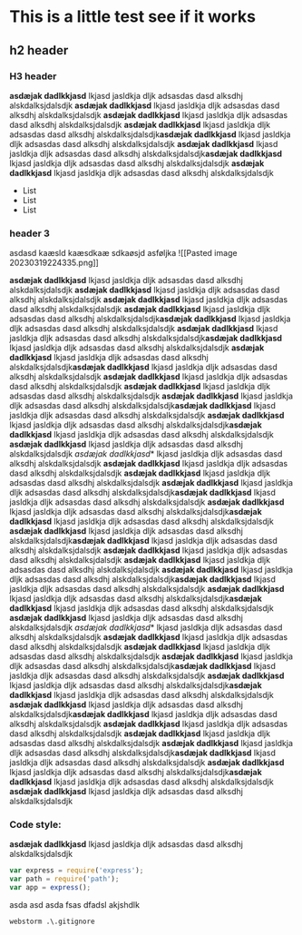 # This is a little test see if it works

## h2 header

### H3 header
**asdæjak dadlkkjasd** lkjasd jasldkja dljk
adsasdas dasd alksdhj alskdalksjdalsdjk
**asdæjak dadlkkjasd** lkjasd jasldkja dljk
adsasdas dasd alksdhj alskdalksjdalsdjk
**asdæjak dadlkkjasd** lkjasd jasldkja dljk
adsasdas dasd alksdhj alskdalksjdalsdjk
**asdæjak dadlkkjasd** lkjasd jasldkja dljk
adsasdas dasd alksdhj alskdalksjdalsdjk**asdæjak dadlkkjasd** lkjasd jasldkja dljk
adsasdas dasd alksdhj alskdalksjdalsdjk
**asdæjak dadlkkjasd** lkjasd jasldkja dljk
adsasdas dasd alksdhj alskdalksjdalsdjk**asdæjak dadlkkjasd** lkjasd jasldkja dljk
adsasdas dasd alksdhj alskdalksjdalsdjk
**asdæjak dadlkkjasd** lkjasd jasldkja dljk
adsasdas dasd alksdhj alskdalksjdalsdjk

- List
- List
- List

### header 3
asdasd kaæsld kaæsdkaæ sdkaøsjd asføljka
![[Pasted image 20230319224335.png]]

**asdæjak dadlkkjasd** lkjasd jasldkja dljk
adsasdas dasd alksdhj alskdalksjdalsdjk
**asdæjak dadlkkjasd** lkjasd jasldkja dljk
adsasdas dasd alksdhj alskdalksjdalsdjk
**asdæjak dadlkkjasd** lkjasd jasldkja dljk
adsasdas dasd alksdhj alskdalksjdalsdjk
**asdæjak dadlkkjasd** lkjasd jasldkja dljk
adsasdas dasd alksdhj alskdalksjdalsdjk**asdæjak dadlkkjasd** lkjasd jasldkja dljk
adsasdas dasd alksdhj alskdalksjdalsdjk
**asdæjak dadlkkjasd** lkjasd jasldkja dljk
adsasdas dasd alksdhj alskdalksjdalsdjk**asdæjak dadlkkjasd** lkjasd jasldkja dljk
adsasdas dasd alksdhj alskdalksjdalsdjk
**asdæjak dadlkkjasd** lkjasd jasldkja dljk
adsasdas dasd alksdhj alskdalksjdalsdjk**asdæjak dadlkkjasd** lkjasd jasldkja dljk
adsasdas dasd alksdhj alskdalksjdalsdjk
**asdæjak dadlkkjasd** lkjasd jasldkja dljk
adsasdas dasd alksdhj alskdalksjdalsdjk
**asdæjak dadlkkjasd** lkjasd jasldkja dljk
adsasdas dasd alksdhj alskdalksjdalsdjk
**asdæjak dadlkkjasd** lkjasd jasldkja dljk
adsasdas dasd alksdhj alskdalksjdalsdjk**asdæjak dadlkkjasd** lkjasd jasldkja dljk
adsasdas dasd alksdhj alskdalksjdalsdjk
**asdæjak dadlkkjasd** lkjasd jasldkja dljk
adsasdas dasd alksdhj alskdalksjdalsdjk**asdæjak dadlkkjasd** lkjasd jasldkja dljk
adsasdas dasd alksdhj alskdalksjdalsdjk
**asdæjak dadlkkjasd** lkjasd jasldkja dljk
adsasdas dasd alksdhj alskdalksjdalsdjk
*asdæjak dadlkkjasd** lkjasd jasldkja dljk
adsasdas dasd alksdhj alskdalksjdalsdjk
**asdæjak dadlkkjasd** lkjasd jasldkja dljk
adsasdas dasd alksdhj alskdalksjdalsdjk
**asdæjak dadlkkjasd** lkjasd jasldkja dljk
adsasdas dasd alksdhj alskdalksjdalsdjk
**asdæjak dadlkkjasd** lkjasd jasldkja dljk
adsasdas dasd alksdhj alskdalksjdalsdjk**asdæjak dadlkkjasd** lkjasd jasldkja dljk
adsasdas dasd alksdhj alskdalksjdalsdjk
**asdæjak dadlkkjasd** lkjasd jasldkja dljk
adsasdas dasd alksdhj alskdalksjdalsdjk**asdæjak dadlkkjasd** lkjasd jasldkja dljk
adsasdas dasd alksdhj alskdalksjdalsdjk
**asdæjak dadlkkjasd** lkjasd jasldkja dljk
adsasdas dasd alksdhj alskdalksjdalsdjk**asdæjak dadlkkjasd** lkjasd jasldkja dljk
adsasdas dasd alksdhj alskdalksjdalsdjk
**asdæjak dadlkkjasd** lkjasd jasldkja dljk
adsasdas dasd alksdhj alskdalksjdalsdjk
**asdæjak dadlkkjasd** lkjasd jasldkja dljk
adsasdas dasd alksdhj alskdalksjdalsdjk
**asdæjak dadlkkjasd** lkjasd jasldkja dljk
adsasdas dasd alksdhj alskdalksjdalsdjk**asdæjak dadlkkjasd** lkjasd jasldkja dljk
adsasdas dasd alksdhj alskdalksjdalsdjk
**asdæjak dadlkkjasd** lkjasd jasldkja dljk
adsasdas dasd alksdhj alskdalksjdalsdjk**asdæjak dadlkkjasd** lkjasd jasldkja dljk
adsasdas dasd alksdhj alskdalksjdalsdjk
**asdæjak dadlkkjasd** lkjasd jasldkja dljk
adsasdas dasd alksdhj alskdalksjdalsdjk
*asdæjak dadlkkjasd** lkjasd jasldkja dljk
adsasdas dasd alksdhj alskdalksjdalsdjk
**asdæjak dadlkkjasd** lkjasd jasldkja dljk
adsasdas dasd alksdhj alskdalksjdalsdjk
**asdæjak dadlkkjasd** lkjasd jasldkja dljk
adsasdas dasd alksdhj alskdalksjdalsdjk
**asdæjak dadlkkjasd** lkjasd jasldkja dljk
adsasdas dasd alksdhj alskdalksjdalsdjk**asdæjak dadlkkjasd** lkjasd jasldkja dljk
adsasdas dasd alksdhj alskdalksjdalsdjk
**asdæjak dadlkkjasd** lkjasd jasldkja dljk
adsasdas dasd alksdhj alskdalksjdalsdjk**asdæjak dadlkkjasd** lkjasd jasldkja dljk
adsasdas dasd alksdhj alskdalksjdalsdjk
**asdæjak dadlkkjasd** lkjasd jasldkja dljk
adsasdas dasd alksdhj alskdalksjdalsdjk**asdæjak dadlkkjasd** lkjasd jasldkja dljk
adsasdas dasd alksdhj alskdalksjdalsdjk
**asdæjak dadlkkjasd** lkjasd jasldkja dljk
adsasdas dasd alksdhj alskdalksjdalsdjk
**asdæjak dadlkkjasd** lkjasd jasldkja dljk
adsasdas dasd alksdhj alskdalksjdalsdjk
**asdæjak dadlkkjasd** lkjasd jasldkja dljk
adsasdas dasd alksdhj alskdalksjdalsdjk**asdæjak dadlkkjasd** lkjasd jasldkja dljk
adsasdas dasd alksdhj alskdalksjdalsdjk
**asdæjak dadlkkjasd** lkjasd jasldkja dljk
adsasdas dasd alksdhj alskdalksjdalsdjk**asdæjak dadlkkjasd** lkjasd jasldkja dljk
adsasdas dasd alksdhj alskdalksjdalsdjk
**asdæjak dadlkkjasd** lkjasd jasldkja dljk
adsasdas dasd alksdhj alskdalksjdalsdjk



### Code style:
**asdæjak dadlkkjasd** lkjasd jasldkja dljk
adsasdas dasd alksdhj alskdalksjdalsdjk

```javascript
var express = require('express');
var path = require('path');
var app = express();
```

asda asd asda fsas dfadsl akjshdlk

```
webstorm .\.gitignore
```